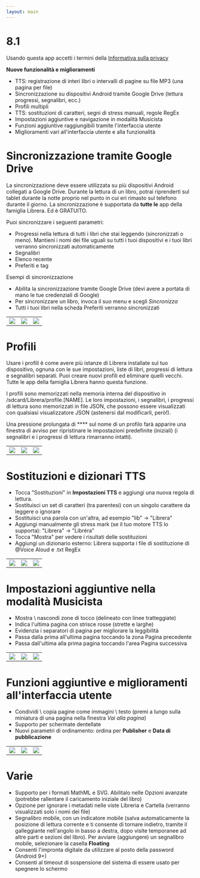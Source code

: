 ```yaml
---
layout: main
---
```


# 8.1

Usando questa app accetti i termini della [Informativa sulla privacy](/wiki/PrivacyPolicy/it)

**Nuove funzionalità e miglioramenti**

* TTS: registrazione di interi libri o intervalli di pagine su file MP3 (una pagina per file)
* Sincronizzazione su dispositivi Android tramite Google Drive (lettura progressi, segnalibri, ecc.)
* Profili multipli
* TTS: sostituzioni di caratteri, segni di stress manuali, regole RegEx
* Impostazioni aggiuntive e navigazione in modalità Musicista
* Funzioni aggiuntive raggiungibili tramite l'interfaccia utente
* Miglioramenti vari all'interfaccia utente e alla funzionalità

# Sincronizzazione tramite Google Drive

La sincronizzazione deve essere utilizzata su più dispositivi Android collegati a Google Drive. Durante la lettura di un libro, potrai riprenderti sul tablet durante la notte proprio nel punto in cui eri rimasto sul telefono durante il giorno. La sincronizzazione è supportata da **tutte le** app della famiglia Librera. Ed è GRATUITO.

Puoi sincronizzare i seguenti parametri:

* Progressi nella lettura di tutti i libri che stai leggendo (sincronizzati o meno). Mantieni i nomi dei file uguali su tutti i tuoi dispositivi e i tuoi libri verranno sincronizzati automaticamente
* Segnalibri
* Elenco recente
* Preferiti e tag

Esempi di sincronizzazione

* Abilita la sincronizzazione tramite Google Drive (devi avere a portata di mano le tue credenziali di Google)
* Per sincronizzare un libro, invoca il suo menu e scegli _Sincronizza_
* Tutti i tuoi libri nella scheda Preferiti verranno sincronizzati

||||
|-|-|-|
|![](1.png)|![](3.png)|![](2.png)|
 
 
# Profili

Usare i profili è come avere più istanze di Librera installate sul tuo dispositivo, ognuna con le sue impostazioni, liste di libri, progressi di lettura e segnalibri separati. Puoi creare nuovi profili ed eliminare quelli vecchi. Tutte le app della famiglia Librera hanno questa funzione.

I profili sono memorizzati nella memoria interna del dispositivo in /sdcard/Librera/profile.[NAME]. Le loro impostazioni, i segnalibri, i progressi di lettura sono memorizzati in file JSON, che possono essere visualizzati con qualsiasi visualizzatore JSON (astenersi dal modificarli, però!).

Una pressione prolungata di **** sul nome di un profilo farà apparire una finestra di avviso per ripristinare le impostazioni predefinite (iniziali) (i segnalibri e i progressi di lettura rimarranno intatti).

||||
|-|-|-|
|![](4.png)|![](5.png)|![](6.png)|

# Sostituzioni e dizionari TTS

* Tocca &quot;Sostituzioni&quot; in **Impostazioni TTS** e aggiungi una nuova regola di lettura.
* Sostituisci un set di caratteri (tra parentesi) con un singolo carattere da leggere o ignorare
* Sostituisci una parola con un'altra, ad esempio &quot;lib&quot; -&gt; &quot;Librera&quot;
* Aggiungi manualmente gli stress mark (se il tuo motore TTS lo supporta): &quot;Librera&quot; -&gt; &quot;Libréra&quot;
* Tocca &quot;Mostra&quot; per vedere i risultati delle sostituzioni
* Aggiungi un dizionario esterno: Librera supporta i file di sostituzione di @Voice Aloud e .txt RegEx

||||
|-|-|-|
|![](7.png)|![](8.png)|![](9.png)|

# Impostazioni aggiuntive nella modalità Musicista

* Mostra \ nascondi zone di tocco (delineato con linee tratteggiate)
* Indica l'ultima pagina con strisce rosse (strette e larghe)
* Evidenzia i separatori di pagina per migliorare la leggibilità
* Passa dalla prima all'ultima pagina toccando la zona Pagina precedente
* Passa dall'ultima alla prima pagina toccando l'area Pagina successiva

||||
|-|-|-|
|![](10.png)|![](11.png)|![](12.png)|

# Funzioni aggiuntive e miglioramenti all'interfaccia utente

* Condividi \ copia pagine come immagini \ testo (premi a lungo sulla miniatura di una pagina nella finestra _Vai alla pagina_)
* Supporto per schermate dentellate
* Nuovi parametri di ordinamento: ordina per **Publisher** e **Data di pubblicazione**

||||
|-|-|-|
|![](13.png)|![](14.png)|![](15.png)|

# Varie

* Supporto per i formati MathML e SVG. Abilitalo nelle Opzioni avanzate (potrebbe rallentare il caricamento iniziale del libro)
* Opzione per ignorare i metadati nelle viste Libreria e Cartella (verranno visualizzati solo i nomi dei file)
* Segnalibro mobile, con un indicatore mobile (salva automaticamente la posizione di lettura corrente e ti consente di tornare indietro, tramite il galleggiante nell'angolo in basso a destra, dopo visite temporanee ad altre parti e sezioni del libro). Per avviare (aggiungere) un segnalibro mobile, selezionare la casella **Floating**
* Consenti l'impronta digitale da utilizzare al posto della password (Android 9+)
* Consenti al timeout di sospensione del sistema di essere usato per spegnere lo schermo


